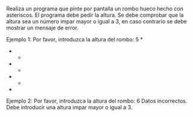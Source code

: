 Realiza un programa que pinte por pantalla un rombo hueco hecho con asteriscos. El programa debe pedir la altura. Se debe comprobar que la altura sea un número impar mayor o igual a 3, en caso contrario se debe mostrar un mensaje de error.

Ejemplo 1:
Por favor, introduzca la altura del rombo: 5
   *
  * *
 *   *
  * *
   *
   
Ejemplo 2:
Por favor, introduzca la altura del rombo: 6
Datos incorrectos. Debe introducir una altura impar mayor o igual a 3.
